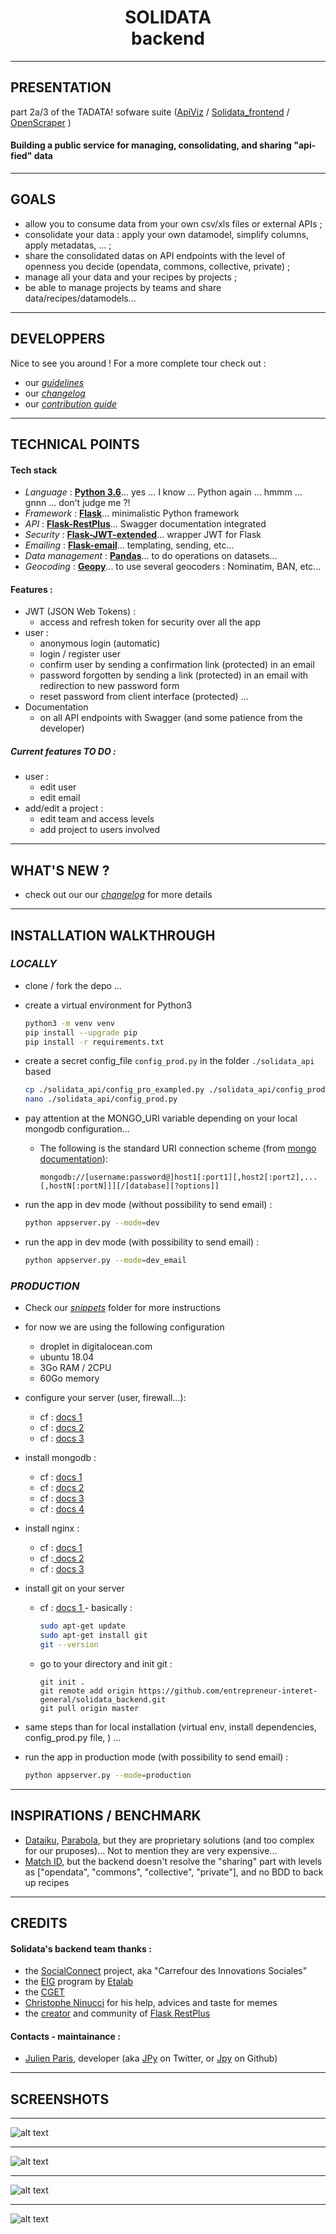 <h1 align=center>  SOLIDATA <br> backend</h1>


-------
## PRESENTATION

part 2a/3 of the TADATA! sofware suite ([ApiViz](https://github.com/co-demos/ApiViz) / [Solidata_frontend](https://github.com/entrepreneur-interet-general/solidata_frontend) / [OpenScraper](https://github.com/entrepreneur-interet-general/OpenScraper) )

#### Building a public service for managing, consolidating, and sharing "api-fied" data


-------

## GOALS

- allow you to consume data from your own csv/xls files or external APIs ;
- consolidate your data : apply your own datamodel, simplify columns, apply metadatas, ... ; 
- share the consolidated datas on API endpoints with the level of openness you decide (opendata, commons, collective, private) ;
- manage all your data and your recipes by projects ;
- be able to manage projects by teams and share data/recipes/datamodels...


------

## DEVELOPPERS

Nice to see you around ! For a more complete tour check out : 
- our *[guidelines](./GUIDELINES_DEV.md)*
- our *[changelog](./CHANGELOG.md)*
- our *[contribution guide](./CONTRIBUTING.md)*

--------

## TECHNICAL POINTS

#### Tech stack
- _Language_  : **[Python 3.6](https://www.python.org/)**... yes ... I know ... Python again ... hmmm ... gnnn ... don't judge me ?!
- _Framework_ : **[Flask](http://flask.pocoo.org/)**... minimalistic Python framework
- _API_       : **[Flask-RestPlus](http://flask-restplus.readthedocs.io/en/stable/)**... Swagger documentation integrated
- _Security_  : **[Flask-JWT-extended](https://flask-jwt-extended.readthedocs.io/en/latest/)**... wrapper JWT for Flask
- _Emailing_  : **[Flask-email](https://pythonhosted.org/Flask-Mail/)**... templating, sending, etc...
- _Data management_  : **[Pandas](http://pandas.pydata.org/)**... to do operations on datasets...
- _Geocoding_  : **[Geopy](https://geopy.readthedocs.io/en/stable/)**... to use several geocoders : Nominatim, BAN, etc...

#### Features :

- JWT (JSON Web Tokens) :
	- access and refresh token for security over all the app
- user :
	- anonymous login (automatic)
	- login / register user 
	- confirm user by sending a confirmation link (protected) in an email 
	- password forgotten by sending a link (protected) in an email with redirection to new password form 
	- reset password from client interface (protected) ...
- Documentation 
	- on all API endpoints with Swagger (and some patience from the developer)

##### Current features TO DO  :
- user : 
	- edit user
	- edit email
- add/edit a project : 
	- edit team and access levels
	- add project to users involved


-------
## WHAT'S NEW ?

- check out our our *[changelog](./CHANGELOG.md)* for more details


-------

## INSTALLATION WALKTHROUGH 

### _LOCALLY_

- clone / fork the depo 
	...

- create a virtual environment for Python3
	
	```bash
	python3 -m venv venv
	pip install --upgrade pip
	pip install -r requirements.txt
	```

- create a secret config_file `config_prod.py` in the folder `./solidata_api` based 

	```bash
	cp ./solidata_api/config_pro_exampled.py ./solidata_api/config_prod.py
	nano ./solidata_api/config_prod.py 
	```

- pay attention at the MONGO_URI variable depending on your local mongodb configuration...
	- The following is the standard URI connection scheme (from [mongo documentation](https://docs.mongodb.com/manual/reference/connection-string/)):
		```
		mongodb://[username:password@]host1[:port1][,host2[:port2],...[,hostN[:portN]]][/[database][?options]]
		```

- run the app in dev mode (without possibility to send email) : 

	```bash
	python appserver.py --mode=dev
	``` 

- run the app in dev mode (with possibility to send email) : 

	```bash
	python appserver.py --mode=dev_email
	``` 

### _PRODUCTION_

- Check our *[snippets](./prod_snippets)* folder for more instructions

- for now we are using the following configuration

	- droplet in digitalocean.com
	- ubuntu 18.04
	- 3Go RAM / 2CPU
	- 60Go memory


- configure your server (user, firewall...): 
	- cf : [ docs 1 ](https://www.digitalocean.com/community/tutorials/initial-server-setup-with-ubuntu-18-04) 
	- cf : [ docs 2 ](https://www.digitalocean.com/community/tutorials/how-to-setup-a-firewall-with-ufw-on-an-ubuntu-and-debian-cloud-server) 
	- cf : [ docs 3 ](https://scottlinux.com/2011/10/10/ufw-allow-from-specific-ip-on-specific-port/ )

- install mongodb : 
	- cf : [ docs 1 ](https://docs.mongodb.com/manual/tutorial/install-mongodb-on-ubuntu/)
	- cf : [ docs 2 ](https://www.digitalocean.com/community/tutorials/how-to-install-mongodb-on-ubuntu-18-04)	
	- cf : [ docs 3 ](https://www.digitalocean.com/community/tutorials/how-to-install-and-secure-mongodb-on-ubuntu-16-04#part-two-securing-mongodb) 
	- cf : [ docs 4 ](https://www.tecmint.com/install-mongodb-on-ubuntu-18-04/ )


- install nginx : 
	- cf : [ docs 1 ](https://www.digitalocean.com/community/tutorials/how-to-install-nginx-on-ubuntu-18-04)
	- cf :[ docs 2](https://linuxize.com/post/how-to-install-nginx-on-ubuntu-18-04/)
	- cf : [ docs 3 ](https://linuxize.com/post/how-to-set-up-nginx-server-blocks-on-ubuntu-18-04/ )


- install git on your server
	- cf : [ docs 1 ](https://www.digitalocean.com/community/tutorials/how-to-install-git-on-ubuntu-18-04)	- basically : 
		```bash
		sudo apt-get update
		sudo apt-get install git
		git --version
		```
	- go to your directory and init git :
		```
		git init . 
		git remote add origin https://github.com/entrepreneur-interet-general/solidata_backend.git
		git pull origin master
		```

- same steps than for local installation (virtual env, install dependencies, config_prod.py file, ) ... 

- run the app in production mode (with possibility to send email) : 

	```bash
	python appserver.py --mode=production
	``` 

------

## INSPIRATIONS / BENCHMARK

- [Dataiku](https://www.dataiku.com/), [Parabola](https://parabola.io/), but they are proprietary solutions (and too complex for our pruposes)... Not to mention they are very expensive...
- [Match ID](https://matchid-project.github.io/), but the backend doesn't resolve the "sharing" part with levels as ["opendata", "commons", "collective", "private"], and no BDD to back up recipes


-------

## CREDITS 

#### Solidata's backend team thanks :

- the [SocialConnect](https://entrepreneur-interet-general.etalab.gouv.fr/defi/2017/09/26/socialconnect/) project, aka "Carrefour des Innovations Sociales"
- the [EIG](https://entrepreneur-interet-general.etalab.gouv.fr/) program by [Etalab](https://www.etalab.gouv.fr/)
- the [CGET](http://www.cget.gouv.fr/)
- [Christophe Ninucci](https://github.com/chrnin) for his help, advices and taste for memes
- the [creator](https://github.com/noirbizarre) and community of [Flask RestPlus](https://github.com/noirbizarre/flask-restplus)

#### Contacts - maintainance :

- [Julien Paris](<mailto:julien.paris@cget.gouv.fr>), developer (aka [JPy](https://twitter.com/jparis_py) on Twitter, or [Jpy](https://github.com/JulienParis) on Github)

-------

## SCREENSHOTS

-------
![alt text](./screenshots/endpoints_users.png "endpoint users")

-------
![alt text](./screenshots/endpoints_auth_server.png "endpoint auth users")

-------
![alt text](./screenshots/endpoints_projects.png "endpoint projects")

-------
![alt text](./screenshots/endpoints_dataset_inputs.png "endpoint dataset inputs")


